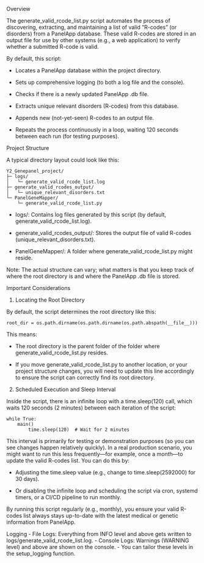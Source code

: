 Overview

The generate_valid_rcode_list.py script automates the process of discovering, extracting, and maintaining a list of valid “R-codes” (or disorders) from a PanelApp database. These valid R-codes are stored in an output file for use by other systems (e.g., a web application) to verify whether a submitted R-code is valid.

By default, this script:
-	Locates a PanelApp database within the project directory.

-	Sets up comprehensive logging (to both a log file and the console).
  
-	Checks if there is a newly updated PanelApp .db file.
  
-	Extracts unique relevant disorders (R-codes) from this database.
  
-	Appends new (not-yet-seen) R-codes to an output file.
  
-	Repeats the process continuously in a loop, waiting 120 seconds between each run (for testing purposes).

Project Structure

A typical directory layout could look like this:
	
	Y2_Genepanel_project/
	├─ logs/
	│   └─ generate_valid_rcode_list.log
	├─ generate_valid_rcodes_output/
	│   └─ unique_relevant_disorders.txt
	└─ PanelGeneMapper/
	    └─ generate_valid_rcode_list.py

-	logs/: Contains log files generated by this script (by default, generate_valid_rcode_list.log).
  
-	generate_valid_rcodes_output/: Stores the output file of valid R-codes (unique_relevant_disorders.txt).
  
-	PanelGeneMapper/: A folder where generate_valid_rcode_list.py might reside.

Note: The actual structure can vary; what matters is that you keep track of where the root directory is and where the PanelApp .db file is stored.

Important Considerations

1. Locating the Root Directory

By default, the script determines the root directory like this:

	root_dir = os.path.dirname(os.path.dirname(os.path.abspath(__file__)))

This means:
-	The root directory is the parent folder of the folder where generate_valid_rcode_list.py resides.
  
-	If you move generate_valid_rcode_list.py to another location, or your project structure changes, you will need to update this line accordingly to ensure the script can correctly find its root directory.

2. Scheduled Execution and Sleep Interval

Inside the script, there is an infinite loop with a time.sleep(120) call, which waits 120 seconds (2 minutes) between each iteration of the script:

	while True:
   		main()
    		time.sleep(120)  # Wait for 2 minutes

This interval is primarily for testing or demonstration purposes (so you can see changes happen relatively quickly). In a real production scenario, you might want to run this less frequently—for example, once a month—to update the valid R-codes list. You can do this by:
-	Adjusting the time.sleep value (e.g., change to time.sleep(2592000) for 30 days).
  
-	Or disabling the infinite loop and scheduling the script via cron, systemd timers, or a CI/CD pipeline to run monthly.
 

By running this script regularly (e.g., monthly), you ensure your valid R-codes list always stays up-to-date with the latest medical or genetic information from PanelApp.

Logging
	-	File Logs: Everything from INFO level and above gets written to logs/generate_valid_rcode_list.log.
	-	Console Logs: Warnings (WARNING level) and above are shown on the console.
	-	You can tailor these levels in the setup_logging function.
